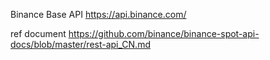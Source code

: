 Binance Base API
https://api.binance.com/

ref document
https://github.com/binance/binance-spot-api-docs/blob/master/rest-api_CN.md